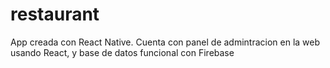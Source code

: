 # restaurant
App creada con React Native. Cuenta con panel de admintracion en la web usando React, y base de datos funcional con Firebase
